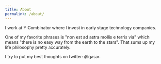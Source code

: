 ```yaml
---
title: About
permalink: /about/
---
```




I work at Y Combinator where I invest in early stage technology companies. 

One of my favorite phrases is "non est ad astra mollis e terris via" which means "there is no easy way from the earth to the stars". That sums up my life philosophy pretty accurately.

I try to put my best thoughts on twitter: @qasar.
